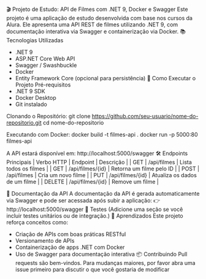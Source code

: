 🎬 Projeto de Estudo: API de Filmes com .NET 9, Docker e Swagger
Este projeto é uma aplicação de estudo desenvolvida com base nos cursos da Alura. Ele apresenta uma API REST de filmes utilizando .NET 9, com documentação interativa via Swagger e containerização via Docker.
📚 Tecnologias Utilizadas
- .NET 9
- ASP.NET Core Web API
- Swagger / Swashbuckle
- Docker
- Entity Framework Core (opcional para persistência)
🚀 Como Executar o Projeto
Pré-requisitos
- .NET 9 SDK
- Docker Desktop
- Git instalado

Clonando o Repositório:
git clone https://github.com/seu-usuario/nome-do-repositorio.git
cd nome-do-repositorio

Executando com Docker:
docker build -t filmes-api .
docker run -p 5000:80 filmes-api

A API estará disponível em: http://localhost:5000/swagger
🛠️ Endpoints Principais
| Verbo HTTP | Endpoint | Descrição | 
| GET | /api/filmes | Lista todos os filmes | 
| GET | /api/filmes/{id} | Retorna um filme pelo ID | 
| POST | /api/filmes | Cria um novo filme | 
| PUT | /api/filmes/{id} | Atualiza os dados de um filme | 
| DELETE | /api/filmes/{id} | Remove um filme | 

📄 Documentação da API
A documentação da API é gerada automaticamente via Swagger e pode ser acessada após subir a aplicação:
👉 http://localhost:5000/swagger
🧪 Testes
(Adicione uma seção se você incluir testes unitários ou de integração.)
🧠 Aprendizados
Este projeto reforça conceitos como:
- Criação de APIs com boas práticas RESTful
- Versionamento de APIs
- Containerização de apps .NET com Docker
- Uso de Swagger para documentação interativa
📦 Contribuindo
Pull requests são bem-vindos. Para mudanças maiores, por favor abra uma issue primeiro para discutir o que você gostaria de modificar





